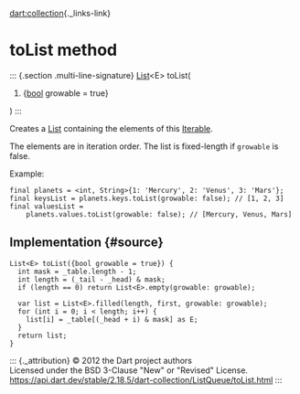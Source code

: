 [dart:collection](../../dart-collection/dart-collection-library){._links-link}

toList method
=============

::: {.section .multi-line-signature}
[List](../../dart-core/list-class)\<E\> toList(

1.  {[bool](../../dart-core/bool-class) growable = true}

)
:::

Creates a [List](../../dart-core/list-class) containing the elements of
this [Iterable](../../dart-core/iterable-class).

The elements are in iteration order. The list is fixed-length if
`growable` is false.

Example:

``` {.language-dart data-language="dart"}
final planets = <int, String>{1: 'Mercury', 2: 'Venus', 3: 'Mars'};
final keysList = planets.keys.toList(growable: false); // [1, 2, 3]
final valuesList =
    planets.values.toList(growable: false); // [Mercury, Venus, Mars]
```

Implementation {#source}
--------------

``` {.language-dart data-language="dart"}
List<E> toList({bool growable = true}) {
  int mask = _table.length - 1;
  int length = (_tail - _head) & mask;
  if (length == 0) return List<E>.empty(growable: growable);

  var list = List<E>.filled(length, first, growable: growable);
  for (int i = 0; i < length; i++) {
    list[i] = _table[(_head + i) & mask] as E;
  }
  return list;
}
```

::: {._attribution}
© 2012 the Dart project authors\
Licensed under the BSD 3-Clause \"New\" or \"Revised\" License.\
<https://api.dart.dev/stable/2.18.5/dart-collection/ListQueue/toList.html>
:::
